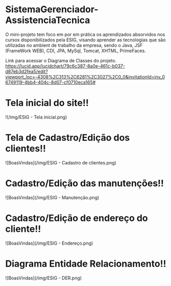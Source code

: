 # SistemaGerenciador-AssistenciaTecnica

O mini-projeto tem foco em por em prática os aprendizados absorvidos nos cursos disponibilizados pela ESIG, visando aprender as tecnologias que são utilizadas no ambient de trabalho da empresa, sendo o Java, JSF (FrameWork WEB), CDI, JPA, MySql, Tomcat, XHTML, PrimeFaces. 

Link para acessar o Diagrama de Classes do projeto.
https://lucid.app/lucidchart/79c6c387-8a0e-461c-b037-d87eb3d2fea5/edit?viewport_loc=-4308%2C313%2C6281%2C3027%2C0_0&invitationId=inv_06749119-4bb4-404c-8d07-cf0710eca165#

# Tela inicial do site!!
!(/img/ESIG - Tela inicial.png)

# Tela de Cadastro/Edição dos clientes!!
![BoasVindas](/img/ESIG - Cadastro de clientes.png)

# Cadastro/Edição das manutenções!!
![BoasVindas](/img/ESIG - Manutenção.png)

# Cadastro/Edição de endereço do cliente!!
![BoasVindas](/img/ESIG - Endereço.png)

# Diagrama Entidade Relacionamento!!
![BoasVindas](/img/ESIG - DER.png)
